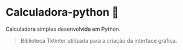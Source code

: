 # Calculadora-python 🐍

Calculadora simples desenvolvida em Python.

> Biblioteca Tktinter utilizada para a criação da interface gráfica.
